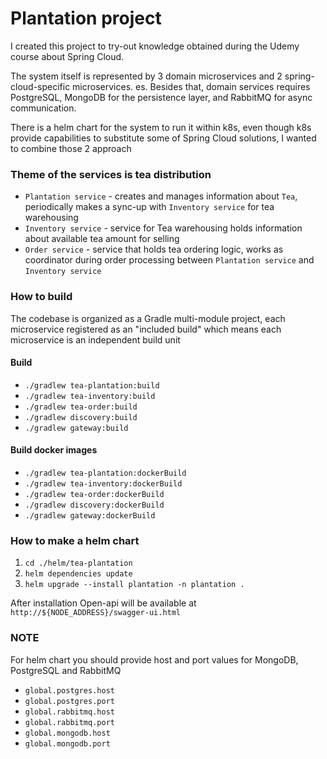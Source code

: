 ﻿# Plantation project
I created this project to try-out knowledge obtained during the Udemy course about Spring Cloud.

The system itself is represented by 3 domain microservices and 2 spring-cloud-specific microservices. es.
Besides that, domain services requires PostgreSQL, MongoDB for the persistence layer, and RabbitMQ for async communication.

There is a helm chart for the system to run it within k8s, even though k8s provide capabilities to substitute
some of Spring Cloud solutions, I wanted to combine those 2 approach

### Theme of the services is tea distribution 
- `Plantation service` - creates and manages information about `Tea`, periodically makes a sync-up with `Inventory service` for tea warehousing
- `Inventory service` - service for Tea warehousing holds information about available tea amount for selling
- `Order service` - service that holds tea ordering logic, works as coordinator during order processing between `Plantation service` and `Inventory service`


### How to build
The codebase is organized as a Gradle multi-module project, each microservice registered as an "included build" which means each microservice is an independent build unit

#### Build
- `./gradlew tea-plantation:build`
- `./gradlew tea-inventory:build`
- `./gradlew tea-order:build`
- `./gradlew discovery:build`
- `./gradlew gateway:build`

#### Build docker images
- `./gradlew tea-plantation:dockerBuild`
- `./gradlew tea-inventory:dockerBuild`
- `./gradlew tea-order:dockerBuild`
- `./gradlew discovery:dockerBuild`
- `./gradlew gateway:dockerBuild`

### How to make a helm chart
1) `cd ./helm/tea-plantation`
2) `helm dependencies update`
3) `helm upgrade --install plantation -n plantation .`

After installation Open-api will be available at `http://${NODE_ADDRESS}/swagger-ui.html`

### NOTE
For helm chart you should provide host and port values for MongoDB, PostgreSQL and RabbitMQ
 - `global.postgres.host`
 - `global.postgres.port`
 - `global.rabbitmq.host`
 - `global.rabbitmq.port` 
 - `global.mongodb.host`
 - `global.mongodb.port`
